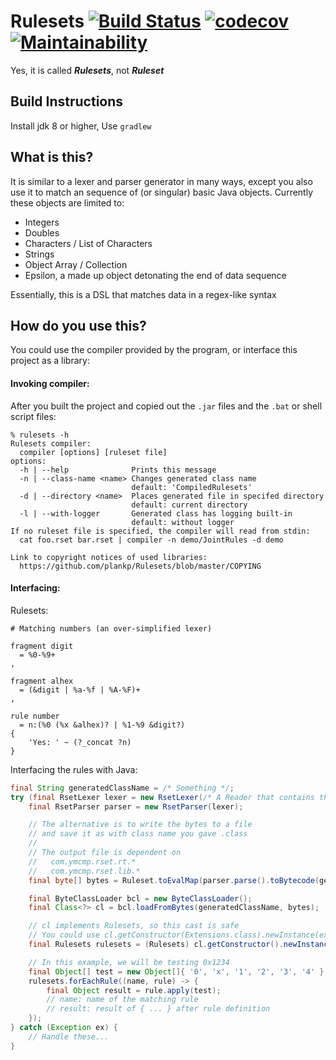 # Rulesets [![Build Status](https://travis-ci.org/plankp/Rulesets.svg?branch=master)](https://travis-ci.org/plankp/Rulesets) [![codecov](https://codecov.io/gh/plankp/Rulesets/branch/master/graph/badge.svg)](https://codecov.io/gh/plankp/Rulesets) [![Maintainability](https://api.codeclimate.com/v1/badges/f0611bc0867b632690d6/maintainability)](https://codeclimate.com/github/plankp/Rulesets/maintainability)

Yes, it is called _**Rulesets**_, not _**Ruleset**_

## Build Instructions

Install jdk 8 or higher, Use `gradlew`

## What is this?

It is similar to a lexer and parser generator in many ways,
except you also use it to match an sequence of (or singular)
basic Java objects. Currently these objects are limited to:

*  Integers
*  Doubles
*  Characters / List of Characters
*  Strings
*  Object Array / Collection
*  Epsilon, a made up object detonating the end of data sequence

Essentially, this is a DSL that matches data in a regex-like syntax

## How do you use this?

You could use the compiler provided by the program, or interface this project as a library:

#### Invoking compiler:

After you built the project and copied out the `.jar` files and the `.bat` or shell script files:

```
% rulesets -h
Rulesets compiler:
  compiler [options] [ruleset file]
options:
  -h | --help              Prints this message
  -n | --class-name <name> Changes generated class name
                           default: 'CompiledRulesets'
  -d | --directory <name>  Places generated file in specifed directory
                           default: current directory
  -l | --with-logger       Generated class has logging built-in
                           default: without logger
If no ruleset file is specified, the compiler will read from stdin:
  cat foo.rset bar.rset | compiler -n demo/JointRules -d demo

Link to copyright notices of used libraries:
  https://github.com/plankp/Rulesets/blob/master/COPYING
```

#### Interfacing:

Rulesets:

```
# Matching numbers (an over-simplified lexer)

fragment digit
  = %0-%9+
,

fragment alhex
  = (&digit | %a-%f | %A-%F)+
,

rule number
  = n:(%0 (%x &alhex)? | %1-%9 &digit?)
{
    'Yes: ' ~ (?_concat ?n)
}
```

Interfacing the rules with Java:

```java
final String generatedClassName = /* Something */;
try (final RsetLexer lexer = new RsetLexer(/* A Reader that contains the above code */)) {
    final RsetParser parser = new RsetParser(lexer);

    // The alternative is to write the bytes to a file
    // and save it as with class name you gave .class
    //
    // The output file is dependent on
    //   com.ymcmp.rset.rt.*
    //   com.ymcmp.rset.lib.*
    final byte[] bytes = Ruleset.toEvalMap(parser.parse().toBytecode(generatedClassName));

    final ByteClassLoader bcl = new ByteClassLoader();
    final Class<?> cl = bcl.loadFromBytes(generatedClassName, bytes);

    // cl implements Rulesets, so this cast is safe
    // You could use cl.getConstructor(Extensions.class).newInstance(ext) for loading custom extensions
    final Rulesets rulesets = (Rulesets) cl.getConstructor().newInstance();

    // In this example, we will be testing 0x1234
    final Object[] test = new Object[]{ '0', 'x', '1', '2', '3', '4' };
    rulesets.forEachRule((name, rule) -> {
        final Object result = rule.apply(test);
        // name: name of the matching rule
        // result: result of { ... } after rule definition
    });
} catch (Exception ex) {
    // Handle these...
}
```